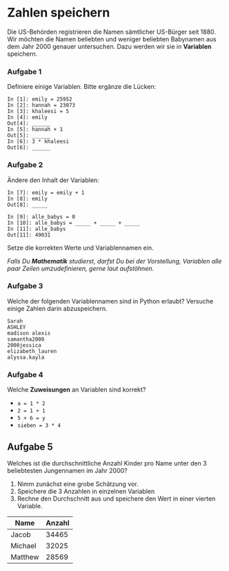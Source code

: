 
# Zahlen speichern

Die US-Behörden registrieren die Namen sämtlicher US-Bürger seit 1880. Wir möchten die Namen beliebten und weniger beliebten Babynamen aus dem Jahr 2000 genauer untersuchen. Dazu werden wir sie in **Variablen** speichern.

### Aufgabe 1

Definiere einige Variablen. Bitte ergänze die Lücken:

    In [1]: emily = 25952
    In [2]: hannah = 23073
    In [3]: khaleesi = 5
    In [4]: emily
    Out[4]: ______
    In [5]: hannah + 1
    Out[5]: ______
    In [6]: 3 * khaleesi
    Out[6]: ______

### Aufgabe 2

Ändere den Inhalt der Variablen:

    In [7]: emily = emily + 1
    In [8]: emily
    Out[8]: _____

    In [9]: alle_babys = 0
    In [10]: alle_babys = _____ + _____ + _____
    In [11]: alle_babys
    Out[11]: 49031

Setze die korrekten Werte und Variablennamen ein.

*Falls Du **Mathematik** studierst, darfst Du bei der Vorstellung, Variablen alle paar Zeilen umzudefinieren, gerne laut aufstöhnen.*


### Aufgabe 3

Welche der folgenden Variablennamen sind in Python erlaubt? Versuche einige Zahlen darin abzuspeichern.

    Sarah
    ASHLEY
    madison alexis
    samantha2000
    2000jessica
    elizabeth_lauren
    alyssa.kayla


### Aufgabe 4

Welche **Zuweisungen** an Variablen sind korrekt?

* `a = 1 * 2`
* `2 = 1 + 1`
* `5 + 6 = y`
* `sieben = 3 * 4`


## Aufgabe 5

Welches ist die durchschnittliche Anzahl Kinder pro Name unter den 3 beliebtesten Jungennamen im Jahr 2000?

1. Nimm zunächst eine grobe Schätzung vor.
2. Speichere die 3 Anzahlen in einzelnen Variablen
3. Rechne den Durchschnitt aus und speichere den Wert in einer vierten Variable.

| Name | Anzahl |
|------|--------|
| Jacob | 34465 |
| Michael | 32025 |
| Matthew | 28569 |

